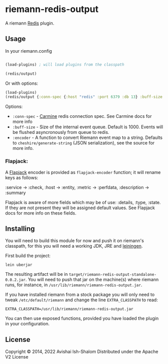 # riemann-redis-output

A riemann [Redis](https://redis.io/) plugin.

## Usage

In your riemann.config

```clojure

(load-plugins) ; will load plugins from the classpath

(redis/output)

```

Or with options:

```clojure
(load-plugins)
(redis/output {:conn-spec {:host "redis" :port 6379 :db 13} :buff-size 1000 :encoder your-encoder})
```

Options:
- `:conn-spec` - [Carmine](https://github.com/ptaoussanis/carmine) redis connection spec. See Carmine docs for more info
- `:buff-size` - Size of the internal event queue. Default is 1000. Events will be flushed asyncronously from queue to redis.
- `:encoder` - A function to convert Riemann event map to a string. Defaults to `cheshire/generate-string` (JSON serialization), see the source for more info. 

### Flapjack:

A [Flapjack](http://flapjack.io/) encoder is provided as `flapjack-encoder` function; it will rename keys as follows:

:service -> :check, :host -> :entity, :metric -> :perfdata, :description -> :summary

Flapjack is aware of more fields which may be of use: :details, :type, :state. If they are not present they will be assigned default values.
See Flapjack docs for more info on these fields.


## Installing

You will need to build this module for now and push it on riemann's classpath, for this
you will need a working JDK, JRE and [leiningen](http://leiningen.org).

First build the project:

```
lein uberjar
```

The resulting artifact will be in `target/riemann-redis-output-standalone-0.0.2.jar`.
You will need to push that jar on the machine(s) where riemann runs, for instance, in
`/usr/lib/riemann/riemann-redis-output.jar`.

If you have installed riemann from a stock package you will only need to tweak
`/etc/default/riemann` and change
the line `EXTRA_CLASSPATH` to read:

```
EXTRA_CLASSPATH=/usr/lib/riemann/riemann-redis-output.jar
```

You can then use exposed functions, provided you have loaded the plugin in your configuration.

## License

Copyright © 2014, 2022 Avishai Ish-Shalom
Distributed under the Apache V2 License
